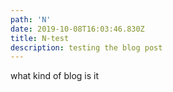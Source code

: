 ```yaml
---
path: 'N'
date: 2019-10-08T16:03:46.830Z
title: N-test
description: testing the blog post
---
```

what kind of blog is it
